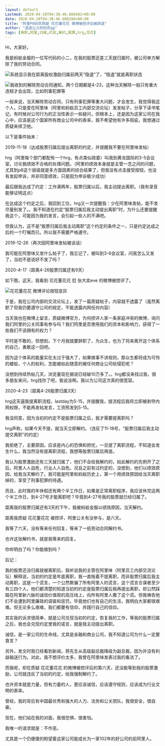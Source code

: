 ```yaml
---
layout: default
Lastmod: 2020-04-28T04:38:46.600482+00:00
date: 2020-04-28T04:38:46.600286+00:00
title: "阿里P8码农质疑 花花董花花 微博被控评后被辞退"
author: "追逐公义的码农gg"
tags: [离职,阿里,归属,约定,解约,股票,hrg,花花]
---
```


Hi，大家好。

我是蚂蚁金服的一位写代码的小二，在我的股票还差三天就归属时，被公司单方解除了我的劳动合同。

![](https://images.weserv.nl/?url=https%3A//mmbiz.qpic.cn/mmbiz_jpg/Sib8jYiaotnq8VhVMHaxTHxmCjDujcBa5Q207wpqtT856Mia9I2gkhajGRYyS0U5gcJ5wCYyicscmGODXZIu2KicVXw/640%3Fwx_fmt%3Djpeg)系统显示我在距离股权激励归属前两天“隐退”了，“隐退”就是离职状态

![](https://images.weserv.nl/?url=https%3A//mmbiz.qpic.cn/mmbiz_jpg/Sib8jYiaotnq8VhVMHaxTHxmCjDujcBa5QoqBXQ3njib6Eza4zQclRYQLU9nBAbvuLN7X52faPqnktPaMVARPwoVg/640%3Fwx_fmt%3Djpeg)我收到的解除劳动合同通知，两个日期都是4-23，这种当天解除一般只有重大违规才会出现，比如刑事犯罪等

一般来说，当天解除劳动合同，只有刑事犯罪等重大问题，才会发生，我觉得我这个人，只是爱在阿里味（阿里和蚂蚁员工内部交流论坛）发发帖子，分享下读书笔记，有时候对公司行为的正当性表示一些疑问，但根本上，还是因为这家公司在我心中，应该是这个国家所有商业公司中的表率，我不希望他有许多瑕疵，我想通过质疑来捍卫他。

以下是事件始末：

2019-11-18（达成股票归属后提出离职的约定，并提醒我不要在阿里味发帖）

hrg（阿里每个部门都配有一个hrg，有点类似政委）叫我到黄龙国际的3-5会议室，讨论我绩效不合格的处理问题。（阿里的绩效本身就是主管一念之间的问题，尤其到p8这个层级就是多方面因素的综合结果了，但我没有点击接受按钮，也没有发起申诉，并非同意绩效，只是因为申诉极少成功）

最后跟我达成了约定：工作满两年，股票归属以后，我主动提出离职。（我有录音能够证明这点）

在达成这个约定之后，我回到工位，hrg又一次提醒我：少在阿里味发帖，能不发尽量别发了。。我不知道在约定“股票归属后我主动提出离职”时，为什么还要提醒我这个，可能因为我的发言，会引起一些人的不满吧。

但我认为，这不是“股票归属后我主动离职”这个约定的条件之一，只是约定达成之后的一个叮嘱而已。所以我不需要严格遵守。

2019-12-26（再次因阿里味发帖被谈话）

我可能在阿里味又发什么帖子了，我忘记了，被叫到3-6会议室，问我怎么又发了，当初不是说好不发了吗？

2020-4-17（距离4-26股票归属还有9天）

如下图，这天，我看到 花花董花花 怼 张大奕eve 的微博被控评了。

![](https://images.weserv.nl/?url=https%3A//mmbiz.qpic.cn/mmbiz_jpg/Sib8jYiaotnq8VhVMHaxTHxmCjDujcBa5QI7iabs01pmEbdf84npdxazprkgMezUUfx5DqpJGibN1n4kDxMaEeEQoA/640%3Fwx_fmt%3Djpeg)花花董花花 微博评论按钮变灰

于是，我在公司内部的交流论坛上，发了一篇质疑帖子，内容就不透露了（虽然离职了但我仍要遵守公司的规定，不能透露内网任何内容）

当天我也在微博上留言，质疑微博官方，为何控评人家一条家庭冲突的微博，询问我们阿里的公关同事有参与吗？我们阿里是否使用我们的资本和影响力，获得了一些我们不该拥有的权力？

平时是不敢的，但想到，下个月我就要辞职了，为众生，也为了将来离开这个体系的自己，勇敢这一回吧。

因为这个体系的能量实在太过于强大了，如果做事不讲规则，那众生都将成为可怜的蝼蚁，个人的权利，怎能被如此随意的被任何商业公司给侵犯呢？

没想到持续热帖几天，浏览量现在据说已经破10万多了。。hrg都没来找过我，很多朋友来问，hrg找你了吧，我说没啊。我以为公司这次真的很宽容。

2020-4-23（距离4-26股票归属3天）

hrg这天逼我提离职流程，lastday为5-15，并提醒我，提流程后我将立即被剥夺内网权限，不能再发帖发言，工资照发到5-15。

我没同意，因为当初的约定不是股票归属之后，我才需要提离职吗？

hrg声称，如果今天不提，就当天立即解约。（违反了11-18号，“股票归属后我主动提交离职”的约定）

我拒绝了，主要原因，应该是内心的恐惧和担忧，一旦提了离职流程，不知道会发生什么，我当然没有提离职流程，我想等股票归属后再提。

我认为股票激励还有三天就归属了，他们不会给我解约的，如此解约的先例开了之后，阿里人人自危，行业人人自危。况且之前有过约定的，没想到，他们以绩效原因，给我当天解约了。我可能是阿里和蚂蚁历史上，第一个用绩效原因给当天离职掉的，享受了刑事犯罪的待遇。

而且，此时我的年休假还有两个半工作日，如果是正常离职程序，我应该休完这两个半工作日，到4-27号才能离职吧？毕竟到4-27号我的股票就已经归属了。

距离我的股票归属还有3天的下午，我被蚂蚁金服以绩效原因，当天解约。

距离我质疑 花花董花花 被控评，阿里公关有没参与，是六天。

我等了六天，没有等来任何回复，等来了一纸劳动合同解约书。 

也许这张解约书，就是我等来的回复。

你听明白了吗？你能做到吗？

后记：

我的股票还没归属就被离职后，我听说我的主管在阿里味（阿里员工内部交流论坛）解释说，当初的约定是年底离职，我一直拖着不提离职，而非股票归属后我主动离职，这是一个谎言，一个公然欺骗了所有阿里人的谎言，这个谎言合谋者至少有三四个人，他们都清楚的知道当初的约定是股票归属后我再提出离职，却公然踩踏在阿里新六脉的诚信价值观的高压线上，向所有阿里人撒了这个谎。但我祷告他们不会遭到阿里廉政的调查和惩罚，毕竟他们也有自己的生活，我明白大家都很艰难。但无论多么艰难，我们都要有信仰，并践行自己的信仰。

其实我的诉求很简单，就是公司兑现当初的约定，恢复我的工作，等我的股票归属之后，我也会兑现约定里我的诺言，就是我主动提出离职。

诚信，是一家公司的生命线，尤其是金融和商业公司，我不知道公司为什么一定要食言？

另外，发文时我已经看到新闻，蒋先生从高级副总裁降级为副总裁，因为并没有利益输送行为。对此，我不想评价太多，我曾在阿里味发表过我的看法了。

而我呢，却在质疑 花花董花花 的微博被控评后的第六天，还没能等到我的股票激励，公司就违反了当初的约定，给我强制解约了。

也许资本就是力量，但有力量的人，更应该诚信，应该遵守规则，应该成为行业文明的表率。

曾经，我的背后有中国最优秀和强大的人力、法务和公关团队，我很安全，很自豪。

现在，他们站在我的对面，我很恐惧，很害怕。

我唯一的请求就是：不作恶。

尤其是一个仍傻傻的盼望着这家公司能成长为一家102年的好公司的前阿里人。

